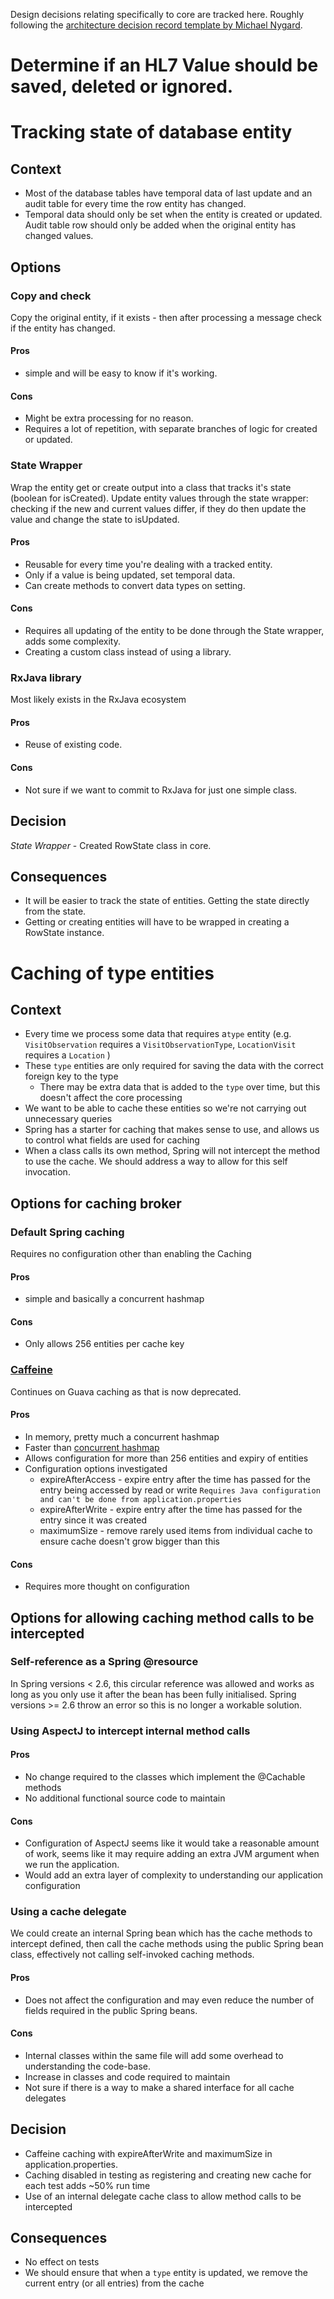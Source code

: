 Design decisions relating specifically to core are tracked here. Roughly following the
[architecture decision record template by Michael Nygard](https://github.com/joelparkerhenderson/architecture_decision_record/edit/master/adr_template_by_michael_nygard.md).



# Determine if an HL7 Value should be saved, deleted or ignored.




# Tracking state of database entity

## Context

- Most of the database tables have temporal data of last update and an audit table for every time
  the row entity has changed.
- Temporal data should only be set when the entity is created or updated.
  Audit table row should only be added when the original entity has changed values.

## Options

### Copy and check 

Copy the original entity, if it exists - then after processing a message check if the entity has changed.

#### Pros

- simple and will be easy to know if it's working.

#### Cons

- Might be extra processing for no reason.
- Requires a lot of repetition, with separate branches of logic for created or updated.

### State Wrapper

Wrap the entity get or create output into a class that tracks it's state (boolean for isCreated).
Update entity values through the state wrapper: checking if the new and current values differ,
if they do then update the value and change the state to isUpdated.

#### Pros

- Reusable for every time you're dealing with a tracked entity.
- Only if a value is being updated, set temporal data.
- Can create methods to convert data types on setting.

#### Cons

- Requires all updating of the entity to be done through the State wrapper, adds some complexity.
- Creating a custom class instead of using a library.

### RxJava library

Most likely exists in the RxJava ecosystem

#### Pros

- Reuse of existing code.

#### Cons

- Not sure if we want to commit to RxJava for just one simple class.

## Decision

*State Wrapper* - Created RowState class in core. 

## Consequences

- It will be easier to track the state of entities. Getting the state directly from the state.
- Getting or creating entities will have to be wrapped in creating a RowState instance.


# Caching of type entities

## Context

- Every time we process some data that requires a`type` entity 
  (e.g. `VisitObservation` requires a `VisitObservationType`, `LocationVisit` requires a `Location` )
- These `type` entities are only required for saving the data with the correct foreign key to the type
  - There may be extra data that is added to the `type` over time, but this doesn't affect the core processing
- We want to be able to cache these entities so we're not carrying out unnecessary queries
- Spring has a starter for caching that makes sense to use, and allows us to control what fields are used for caching
- When a class calls its own method, Spring will not intercept the method to use the cache.
  We should address a way to allow for this self invocation.

## Options for caching broker

### Default Spring caching

Requires no configuration other than enabling the Caching 

#### Pros

- simple and basically a concurrent hashmap

#### Cons

- Only allows 256 entities per cache key

### [Caffeine](https://github.com/ben-manes/caffeine/wiki/)

Continues on Guava caching as that is now deprecated.

#### Pros

- In memory, pretty much a concurrent hashmap
- Faster than [concurrent hashmap](https://github.com/ben-manes/caffeine/wiki/Benchmarks)
- Allows configuration for more than 256 entities and expiry of entities
- Configuration options investigated
  - expireAfterAccess - expire entry after the time has passed for the entry being accessed by read or write
    `Requires Java configuration and can't be done from application.properties`
  - expireAfterWrite - expire entry after the time has passed for the entry since it was created
  - maximumSize - remove rarely used items from individual cache to ensure cache doesn't grow bigger than this 

#### Cons

- Requires more thought on configuration

## Options for allowing caching method calls to be intercepted

### Self-reference as a Spring @resource

In Spring versions < 2.6, this circular reference was allowed and works as long as you only use it after
the bean has been fully initialised. Spring versions >= 2.6 throw an error so this is no longer a workable solution.


### Using AspectJ to intercept internal method calls 

#### Pros

- No change required to the classes which implement the @Cachable methods
- No additional functional source code to maintain

#### Cons

- Configuration of AspectJ seems like it would take a reasonable amount of work, 
  seems like it may require adding an extra JVM argument when we run the application.
- Would add an extra layer of complexity to understanding our application configuration

### Using a cache delegate

We could create an internal Spring bean which has the cache methods to intercept defined, 
then call the cache methods using the public Spring bean class, effectively not calling self-invoked caching methods.  

#### Pros

- Does not affect the configuration and may even reduce the number of fields required in the public Spring beans.

#### Cons

- Internal classes within the same file will add some overhead to understanding the code-base.
- Increase in classes and code required to maintain
- Not sure if there is a way to make a shared interface for all cache delegates

## Decision

- Caffeine caching with expireAfterWrite and maximumSize in application.properties.
- Caching disabled in testing as registering and creating new cache for each test adds ~50% run time
- Use of an internal delegate cache class to allow method calls to be intercepted

## Consequences

- No effect on tests
- We should ensure that when a `type` entity is updated, we remove the current entry (or all entries) from the cache
